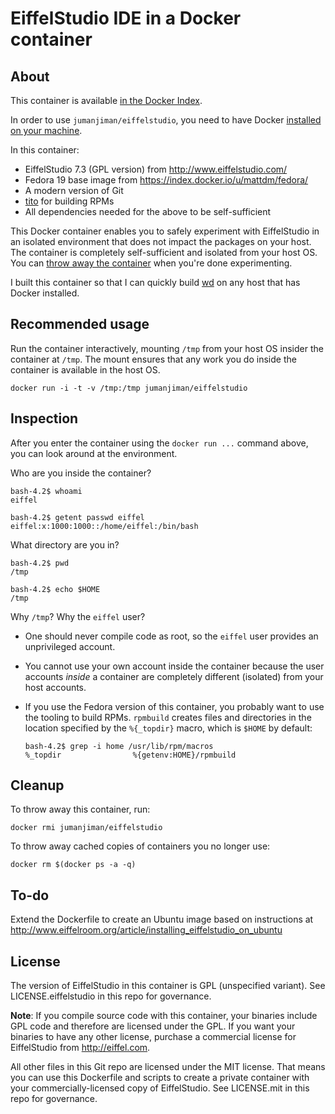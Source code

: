 # EiffelStudio IDE in a Docker container

## About

This container is available [in the Docker Index](https://index.docker.io/u/jumanjiman/eiffelstudio/).

In order to use `jumanjiman/eiffelstudio`,
you need to have Docker [installed on your machine](http://www.docker.io/gettingstarted/#anchor-0).

In this container:

- EiffelStudio 7.3 (GPL version) from http://www.eiffelstudio.com/
- Fedora 19 base image from https://index.docker.io/u/mattdm/fedora/
- A modern version of Git
- [tito](https://github.com/dgoodwin/tito) for building RPMs
- All dependencies needed for the above to be self-sufficient

This Docker container enables you to safely experiment with
EiffelStudio in an isolated environment that does not
impact the packages on your host. The container is completely
self-sufficient and isolated from your host OS. You can
[throw away the container](https://github.com/jumanjiman/docker-eiffelstudio/tree/readme#cleanup)
when you're done experimenting.

I built this container so that I can quickly build
[wd](https://github.com/jumanjiman/wd) on any host that has Docker installed.

## Recommended usage

Run the container interactively, mounting `/tmp`
from your host OS insider the container at `/tmp`. The mount
ensures that any work you do inside the container is available
in the host OS.

`docker run -i -t -v /tmp:/tmp jumanjiman/eiffelstudio`

## Inspection

After you enter the container using the `docker run ...` command above,
you can look around at the environment.

Who are you inside the container?

    bash-4.2$ whoami
    eiffel

    bash-4.2$ getent passwd eiffel
    eiffel:x:1000:1000::/home/eiffel:/bin/bash

What directory are you in?

    bash-4.2$ pwd
    /tmp

    bash-4.2$ echo $HOME
    /tmp

Why `/tmp`? Why the `eiffel` user?

* One should never compile code as root, so
  the `eiffel` user provides an unprivileged account.

* You cannot use your own account inside the container
  because the user accounts *inside* a container are
  completely different (isolated) from your host accounts.

* If you use the Fedora version of this container,
  you probably want to use the tooling to build RPMs.
  `rpmbuild` creates files and directories in the location
  specified by the `%{_topdir}` macro, which is `$HOME`
  by default:

  ```
  bash-4.2$ grep -i home /usr/lib/rpm/macros
  %_topdir                %{getenv:HOME}/rpmbuild
  ```

## Cleanup

To throw away this container, run:

    docker rmi jumanjiman/eiffelstudio

To throw away cached copies of containers you no longer use:

    docker rm $(docker ps -a -q)

## To-do

Extend the Dockerfile to create an Ubuntu image based on instructions
at http://www.eiffelroom.org/article/installing_eiffelstudio_on_ubuntu

## License

The version of EiffelStudio in this container is GPL (unspecified variant).
See LICENSE.eiffelstudio in this repo for governance.

**Note**: If you compile source code with this container,
your binaries include GPL code and therefore are licensed under the GPL.
If you want your binaries to have any other license,
purchase a commercial license for EiffelStudio from http://eiffel.com.

All other files in this Git repo are licensed under the MIT license.
That means you can use this Dockerfile and scripts to
create a private container with
your commercially-licensed copy of EiffelStudio.
See LICENSE.mit in this repo for governance.
